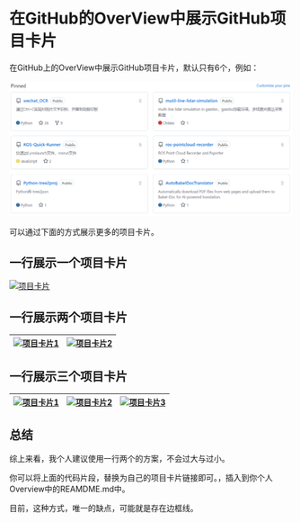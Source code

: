 # 在GitHub的OverView中展示GitHub项目卡片
在GitHub上的OverView中展示GitHub项目卡片，默认只有6个，例如：

![alt text](imgs/image.png)

可以通过下面的方式展示更多的项目卡片。

## 一行展示一个项目卡片
[![项目卡片](https://github-readme-stats.vercel.app/api/pin/?username=Knighthood2001&repo=AutoBabelDocTranslator)](https://github.com/Knighthood2001/AutoBabelDocTranslator)

## 一行展示两个项目卡片
| [![项目卡片1](https://github-readme-stats.vercel.app/api/pin/?username=Knighthood2001&repo=AutoBabelDocTranslator)](https://github.com/Knighthood2001/AutoBabelDocTranslator) | [![项目卡片2](https://github-readme-stats.vercel.app/api/pin/?username=Knighthood2001&repo=quickGitPush)](https://github.com/Knighthood2001/quickGitPush) |
|---------------------------------------------------------------------------------------------------------------------------------------------------------------------------|---------------------------------------------------------------------------------------------------------------------------------------------------------------------------|


## 一行展示三个项目卡片

| [![项目卡片1](https://github-readme-stats.vercel.app/api/pin/?username=Knighthood2001&repo=quickGitPush)](https://github.com/Knighthood2001/quickGitPush) | [![项目卡片2](https://github-readme-stats.vercel.app/api/pin/?username=Knighthood2001&repo=Python-getScreenSize)](https://github.com/Knighthood2001/Python-getScreenSize) | [![项目卡片3](https://github-readme-stats.vercel.app/api/pin/?username=Knighthood2001&repo=Python-tree2proj)](https://github.com/Knighthood2001/Python-tree2proj) |
|-------------------------------------------------------------------------------------------------------------------------------------------------------------------|-------------------------------------------------------------------------------------------------------------------------------------------------------------------|-------------------------------------------------------------------------------------------------------------------------------------------------------------------|

## 总结

综上来看，我个人建议使用一行两个的方案，不会过大与过小。

你可以将上面的代码片段，替换为自己的项目卡片链接即可。，插入到你个人Overview中的REAMDME.md中。

目前，这种方式，唯一的缺点，可能就是存在边框线。



